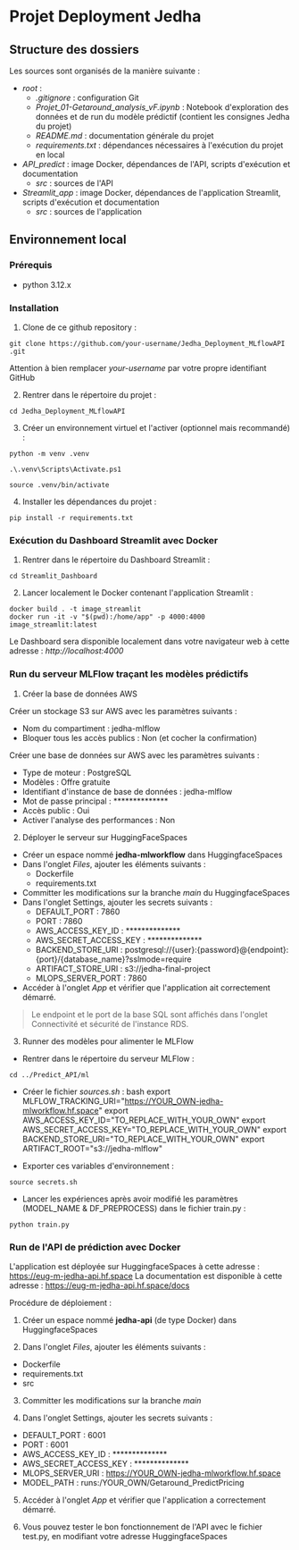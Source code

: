 # Projet Deployment Jedha

## Structure des dossiers

Les sources sont organisés de la manière suivante :
 - *root* :
   - *.gitignore* : configuration Git
   - *Projet_01-Getaround_analysis_vF.ipynb* : Notebook d'exploration des données et de run du modèle prédictif (contient les consignes Jedha du projet)
   - *README.md* : documentation générale du projet 
   - *requirements.txt* : dépendances nécessaires à l'exécution du projet en local
 - *API_predict* : image Docker, dépendances de l'API, scripts d'exécution et documentation
   - *src* : sources de l'API
 - *Streamlit_app* : image Docker, dépendances de l'application Streamlit, scripts d'exécution et documentation
   - *src* : sources de l'application


## Environnement local

### Prérequis

- python 3.12.x

### Installation

1. Clone de ce github repository :
```
git clone https://github.com/your-username/Jedha_Deployment_MLflowAPI .git
```
Attention à bien remplacer *your-username* par votre propre identifiant GitHub

2. Rentrer dans le répertoire du projet :
```
cd Jedha_Deployment_MLflowAPI 
```

3. Créer un environnement virtuel et l'activer (optionnel mais recommandé) :
```
python -m venv .venv
```
```Windows
.\.venv\Scripts\Activate.ps1
```
```Mac/Linux
source .venv/bin/activate
```

4. Installer les dépendances du projet :
```
pip install -r requirements.txt
```

### Exécution du Dashboard Streamlit avec Docker

1. Rentrer dans le répertoire du Dashboard Streamlit :
```
cd Streamlit_Dashboard
```

2. Lancer localement le Docker contenant l'application Streamlit :
```
docker build . -t image_streamlit
docker run -it -v "$(pwd):/home/app" -p 4000:4000 image_streamlit:latest 
```

Le Dashboard sera disponible localement dans votre navigateur web à cette adresse : *http://localhost:4000*

### Run du serveur MLFlow traçant les modèles prédictifs

1. Créer la base de données AWS

Créer un stockage S3 sur AWS avec les paramètres suivants :
- Nom du compartiment : jedha-mlflow
- Bloquer tous les accès publics : Non (et cocher la confirmation)

Créer une base de données sur AWS avec les paramètres suivants :
- Type de moteur : PostgreSQL
- Modèles : Offre gratuite
- Identifiant d'instance de base de données : jedha-mlflow
- Mot de passe principal : **************
- Accès public : Oui
- Activer l'analyse des performances : Non

2. Déployer le serveur sur HuggingFaceSpaces

- Créer un espace nommé **jedha-mlworkflow** dans HuggingfaceSpaces
- Dans l'onglet *Files*, ajouter les éléments suivants :
  - Dockerfile
  - requirements.txt
- Committer les modifications sur la branche *main* du HuggingfaceSpaces
- Dans l'onglet Settings, ajouter les secrets suivants :
  - DEFAULT_PORT : 7860
  - PORT : 7860
  - AWS_ACCESS_KEY_ID : **************
  - AWS_SECRET_ACCESS_KEY : **************
  - BACKEND_STORE_URI : postgresql://{user}:{password}@{endpoint}:{port}/{database_name}?sslmode=require
  - ARTIFACT_STORE_URI : s3://jedha-final-project
  - MLOPS_SERVER_PORT : 7860
- Accéder à l'onglet *App* et vérifier que l'application ait correctement démarré.

> Le endpoint et le port de la base SQL sont affichés dans l'onglet Connectivité et sécurité de l'instance RDS.

3. Runner des modèles pour alimenter le MLFlow

- Rentrer dans le répertoire du serveur MLFlow :
```
cd ../Predict_API/ml
```

- Créer le fichier *sources.sh* :
bash
export MLFLOW_TRACKING_URI="https://YOUR_OWN-jedha-mlworkflow.hf.space"
export AWS_ACCESS_KEY_ID="TO_REPLACE_WITH_YOUR_OWN"
export AWS_SECRET_ACCESS_KEY="TO_REPLACE_WITH_YOUR_OWN"
export BACKEND_STORE_URI="TO_REPLACE_WITH_YOUR_OWN" 
export ARTIFACT_ROOT="s3://jedha-mlflow"

- Exporter ces variables d'environnement :
```
source secrets.sh
```

- Lancer les expériences après avoir modifié les paramètres (MODEL_NAME & DF_PREPROCESS) dans le fichier train.py :
```
python train.py
```

### Run de l'API de prédiction avec Docker

L'application est déployée sur HuggingfaceSpaces à cette adresse : https://eug-m-jedha-api.hf.space
La documentation est disponible à cette adresse : https://eug-m-jedha-api.hf.space/docs

Procédure de déploiement :

1. Créer un espace nommé **jedha-api** (de type Docker) dans HuggingfaceSpaces

2. Dans l'onglet *Files*, ajouter les éléments suivants :
  - Dockerfile
  - requirements.txt
  - src

3. Committer les modifications sur la branche *main*

4. Dans l'onglet Settings, ajouter les secrets suivants :
  - DEFAULT_PORT : 6001
  - PORT : 6001
  - AWS_ACCESS_KEY_ID : **************
  - AWS_SECRET_ACCESS_KEY : **************
  - MLOPS_SERVER_URI : https://YOUR_OWN-jedha-mlworkflow.hf.space
  - MODEL_PATH : runs:/YOUR_OWN/Getaround_PredictPricing

5. Accéder à l'onglet *App* et vérifier que l'application a correctement démarré.

6. Vous pouvez tester le bon fonctionnement de l'API avec le fichier test.py, en modifiant votre adresse HuggingfaceSpaces
